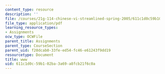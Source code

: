 ```yaml
---
content_type: resource
description: ''
file: /courses/21g-114-chinese-vi-streamlined-spring-2005/611c1d0c59b102ba3a69a8fcb21f6c0a_MIT21G_114S05_2_07f.pdf
file_type: application/pdf
learning_resource_types:
- Assignments
ocw_type: OCWFile
parent_title: Assignments
parent_type: CourseSection
parent_uid: f20dcab0-33fe-ed54-fc46-e61243f9dd19
resourcetype: Document
title: www
uid: 611c1d0c-59b1-02ba-3a69-a8fcb21f6c0a
---
```

